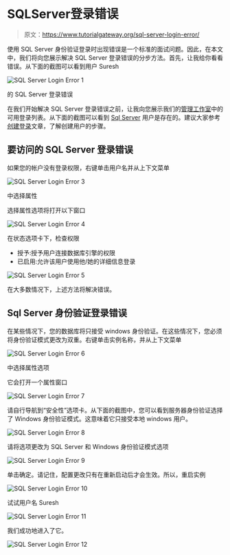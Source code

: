 # SQLServer登录错误

> 原文：<https://www.tutorialgateway.org/sql-server-login-error/>

使用 SQL Server 身份验证登录时出现错误是一个标准的面试问题。因此，在本文中，我们将向您展示解决 SQL Server 登录错误的分步方法。首先，让我给你看看错误。从下面的截图可以看到用户 Suresh

![SQL Server Login Error 1](img/81ca5ec56c245e77cf037119afa1cb9f.png)

的 SQL Server 登录错误

在我们开始解决 SQL Server 登录错误之前，让我向您展示我们的[管理工作室](https://www.tutorialgateway.org/sql-server-management-studio/)中的可用登录列表。从下面的截图可以看到 [Sql Server](https://www.tutorialgateway.org/sql/) 用户是存在的。建议大家参考[创建登录](https://www.tutorialgateway.org/create-sql-server-login/)文章，了解创建用户的步骤。

## 要访问的 SQL Server 登录错误

如果您的帐户没有登录权限，右键单击用户名并从上下文菜单

![SQL Server Login Error 3](img/7c1d2d58fe908019e2b9ef29c2321b38.png)

中选择属性

选择属性选项将打开以下窗口

![SQL Server Login Error 4](img/908cb77d9c112a5e3e9e806ee9696573.png)

在状态选项卡下，检查权限

*   授予:授予用户连接数据库引擎的权限
*   已启用:允许该用户使用他/她的详细信息登录

![SQL Server Login Error 5](img/09ec243b4a4decb2acae136b81ce2634.png)

在大多数情况下，上述方法将解决错误。

## Sql Server 身份验证登录错误

在某些情况下，您的数据库将只接受 windows 身份验证。在这些情况下，您必须将身份验证模式更改为双重。右键单击实例名称，并从上下文菜单

![SQL Server Login Error 6](img/0e59a25e692815d969721caf785c5123.png)

中选择属性选项

它会打开一个属性窗口

![SQL Server Login Error 7](img/97177eec3d3d3e37dd0249bb94b9d8ed.png)

请自行导航到“安全性”选项卡。从下面的截图中，您可以看到服务器身份验证选择了 Windows 身份验证模式。这意味着它只接受本地 windows 用户。

![SQL Server Login Error 8](img/f3f0350dc9b74ef0b7b8dd1357787641.png)

请将选项更改为 SQL Server 和 Windows 身份验证模式选项

![SQL Server Login Error 9](img/e60362b94853302fa073cf827f010918.png)

单击确定。请记住，配置更改只有在重新启动后才会生效。所以，重启实例

![SQL Server Login Error 10](img/49e25e2dde1626834bc0a4f6c1c0459d.png)

试试用户名 Suresh

![SQL Server Login Error 11](img/cad6298ccf209345abbb27988ad0e69a.png)

我们成功地进入了它。

![SQL Server Login Error 12](img/8a1780ed59f6f8ffc0b3c4f436cf7c28.png)